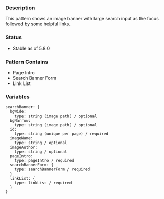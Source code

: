 ### Description
This pattern shows an image banner with large search input as the focus followed by some helpful links.

### Status
* Stable as of 5.8.0

### Pattern Contains
* Page Intro
* Search Banner Form
* Link List

### Variables
~~~
searchBanner: {
  bgWide: 
    type: string (image path) / optional
  bgNarrow: 
    type: string (image path) / optional
  id:
    type: string (unique per page) / required
  imageName: 
    type: string / optional
  imageAuthor: 
    type: string / optional
  pageIntro: 
    type: pageIntro / required
  searchBannerForm: {
    type: searchBannerForm / required
  }
  linkList: {
    type: linkList / required
  }
}
~~~

